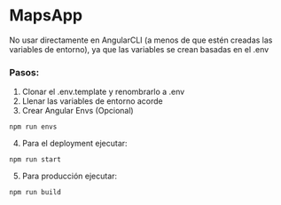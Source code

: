 # MapsApp

No usar directamente en AngularCLI (a menos de que estén creadas las variables de entorno), ya que las variables se crean basadas en el .env

### Pasos:
1. Clonar el .env.template y renombrarlo a .env
2. Llenar las variables de entorno acorde
3. Crear Angular Envs (Opcional)

```
npm run envs
```

4. Para el deployment ejecutar:

```
npm run start
```

5. Para producción ejecutar:
```
npm run build
```



